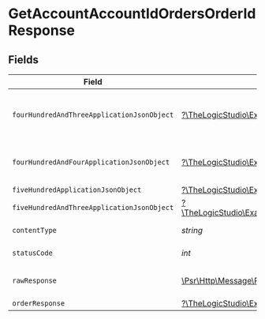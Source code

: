 # GetAccountAccountIdOrdersOrderIdResponse


## Fields

| Field                                                                                                                                                                                                      | Type                                                                                                                                                                                                       | Required                                                                                                                                                                                                   | Description                                                                                                                                                                                                |
| ---------------------------------------------------------------------------------------------------------------------------------------------------------------------------------------------------------- | ---------------------------------------------------------------------------------------------------------------------------------------------------------------------------------------------------------- | ---------------------------------------------------------------------------------------------------------------------------------------------------------------------------------------------------------- | ---------------------------------------------------------------------------------------------------------------------------------------------------------------------------------------------------------- |
| `fourHundredAndThreeApplicationJsonObject`                                                                                                                                                                 | [?\TheLogicStudio\ExactPayments\Models\Operations\GetAccountAccountIdOrdersOrderIdResponseBody](../../Models/Operations/GetAccountAccountIdOrdersOrderIdResponseBody.md)                                   | :heavy_minus_sign:                                                                                                                                                                                         | **Access Denied**\<br/>Credentials supplied do not grant access to the requested resource.<br/>                                                                                                            |
| `fourHundredAndFourApplicationJsonObject`                                                                                                                                                                  | [?\TheLogicStudio\ExactPayments\Models\Operations\GetAccountAccountIdOrdersOrderIdOrdersResponseBody](../../Models/Operations/GetAccountAccountIdOrdersOrderIdOrdersResponseBody.md)                       | :heavy_minus_sign:                                                                                                                                                                                         | **Not found**\<br/>When there are no accounts/orders/payment found<br/>                                                                                                                                    |
| `fiveHundredApplicationJsonObject`                                                                                                                                                                         | [?\TheLogicStudio\ExactPayments\Models\Operations\GetAccountAccountIdOrdersOrderIdOrdersResponseResponseBody](../../Models/Operations/GetAccountAccountIdOrdersOrderIdOrdersResponseResponseBody.md)       | :heavy_minus_sign:                                                                                                                                                                                         | **Internal Server Error**<br/>                                                                                                                                                                             |
| `fiveHundredAndThreeApplicationJsonObject`                                                                                                                                                                 | [?\TheLogicStudio\ExactPayments\Models\Operations\GetAccountAccountIdOrdersOrderIdOrdersResponse503ResponseBody](../../Models/Operations/GetAccountAccountIdOrdersOrderIdOrdersResponse503ResponseBody.md) | :heavy_minus_sign:                                                                                                                                                                                         | **Service Unavailable**<br/>                                                                                                                                                                               |
| `contentType`                                                                                                                                                                                              | *string*                                                                                                                                                                                                   | :heavy_check_mark:                                                                                                                                                                                         | HTTP response content type for this operation                                                                                                                                                              |
| `statusCode`                                                                                                                                                                                               | *int*                                                                                                                                                                                                      | :heavy_check_mark:                                                                                                                                                                                         | HTTP response status code for this operation                                                                                                                                                               |
| `rawResponse`                                                                                                                                                                                              | [\Psr\Http\Message\ResponseInterface](https://www.php-fig.org/psr/psr-7/#33-psrhttpmessageresponseinterface)                                                                                               | :heavy_minus_sign:                                                                                                                                                                                         | Raw HTTP response; suitable for custom response parsing                                                                                                                                                    |
| `orderResponse`                                                                                                                                                                                            | [?\TheLogicStudio\ExactPayments\Models\Shared\OrderResponse](../../Models/Shared/OrderResponse.md)                                                                                                         | :heavy_minus_sign:                                                                                                                                                                                         | Order created.                                                                                                                                                                                             |